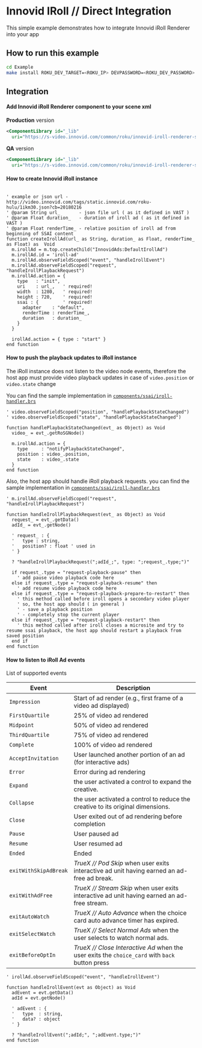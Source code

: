 Innovid IRoll // Direct Integration 
===================================

This simple example demonstrates how to integrate Innovid iRoll Renderer into your app

## How to run this example
```bash
cd Example
make install ROKU_DEV_TARGET=<ROKU_IP> DEVPASSWORD=<ROKU_DEV_PASSWORD>
```

## Integration

#### Add Innovid iRoll Renderer component to your scene xml

**Production** version
```xml
<ComponentLibrary id="_lib"
  uri="https://s-video.innovid.com/common/roku/innovid-iroll-renderer-sg.pkg" />
```

**QA** version
```xml
<ComponentLibrary id="_lib"
  uri="https://s-video.innovid.com/common/roku/innovid-iroll-renderer-sg-qa.pkg" />
```

#### How to create Innovid iRoll instance
```brightscript

' example or json url - http://video.innovid.com/tags/static.innovid.com/roku-hulu/1ikm30.json?cb=20180216
' @param String url_       - json file url ( as it defined in VAST )
' @param Float duration_   - duration of iroll ad ( as it defined in VAST )
' @param Float renderTime_ - relative position of iroll ad from beginning of SSAI content
function createIrollAd(url_ as String, duration_ as Float, renderTime_ as Float) as  Void
  m.irollAd = m.top.createChild("InnovidAds:DefaultIrollAd")
  m.irollAd.id = 'iroll-ad'
  m.irollAd.observeFieldScoped("event", "handleIrollEvent")
  m.irollAd.observeFieldScoped("request", "handleIrollPlaybackRequest")
  m.irollAd.action = {
    type   : "init",
    uri    : url_,   ' required!
    width  : 1280,   ' required!
    height : 720,    ' required!
    ssai : {         ' required!
      adapter    : "default",
      renderTime : renderTime_,
      duration   : duration_
    }
  }

  irollAd.action = { type : "start" }
end function
```

#### How to push the playback updates to iRoll instance
The iRoll instance does not listen to the video node events, therefore the host app must provide video playback updates in case of `video.position` or `video.state` change

You can find the sample implementation in [`components/ssai/iroll-handler.brs`][ssai_example_injecting_video_events]

```brightscript
' video.observeFieldScoped("position", "handlePlaybackStateChanged")
' video.observeFieldScoped("state", "handlePlaybackStateChanged")

function handlePlaybackStateChanged(evt_ as Object) as Void
  video_ = evt_.getRoSGNode()

  m.irollAd.action = {
    type     : "notifyPlaybackStateChanged",
    position : video_.position,
    state    : video_.state
  }
end function
```

Also, the host app should handle iRoll playback requests.
you can find the sample implementation in [`components/ssai/iroll-handler.brs`][ssai_example_handling_playback_requests]

```brightscript
' m.irollAd.observeFieldScoped("request", "handleIrollPlaybackRequest")

function handleIrollPlaybackRequest(evt_ as Object) as Void
  request_ = evt_.getData()
  adId_ = evt_.getNode()

  ' request_ : {
  '   type : string,
  '   position? : float ' used in
  ' }

  ? "handleIrollPlaybackRequest(";adId_;", type: ";request_.type;")"

  if request_.type = "request-playback-pause" then
    ' add pause video playback code here
  else if request_.type = "request-playback-resume" then
    ' add resume video playback code here
  else if request_.type = "request-playback-prepare-to-restart" then
    ' this method called before iroll opens a secondary video player
    ' so, the host app should ( in general )
    ' - save a playback position
    ' - completely stop the current player
  else if request_.type = "request-playback-restart" then
    ' this method called after iroll closes a microsite and try to resume ssai playback, the host app should restart a playback from saved position
  end if  
end function
```

#### How to listen to iRoll Ad events
List of supported events

| Event              | Description                               |
| ------------------ | ----------------------------------------- |
| `Impression`       | Start of ad render (e.g., first frame of a video ad displayed)
| `FirstQuartile`    | 25% of video ad rendered
| `Midpoint`         | 50% of video ad rendered
| `ThirdQuartile`    | 75% of video ad rendered
| `Complete`         | 100% of video ad rendered
| `AcceptInvitation` | User launched another portion of an ad (for interactive ads)
| `Error`            | Error during ad rendering
| `Expand`           | the user activated a control to expand the creative.
| `Collapse`         | the user activated a control to reduce the creative to its original dimensions.
| `Close`            | User exited out of ad rendering before completion
| `Pause`            | User paused ad
| `Resume`           | User resumed ad
| `Ended`            | Ended
| `exitWithSkipAdBreak` | *TrueX // Pod Skip* when user exits interactive ad unit having earned an ad-free ad break.
| `exitWithAdFree`      | *TrueX // Stream Skip* when user exits interactive ad unit having earned an ad-free stream.
| `exitAutoWatch`       | *TrueX // Auto Advance* when the choice card auto advance timer has expired.
| `exitSelectWatch`     | *TrueX // Select Normal Ads*  when the user selects to watch normal ads.
| `exitBeforeOptIn`     | *TrueX // Close Interactive Ad* when the user exits the `choice_card` with `back` button press

```brightscript
' irollAd.observeFieldScoped("event", "handleIrollEvent")

function handleIrollEvent(evt as Object) as Void
  adEvent = evt.getData()
  adId = evt.getNode()

  ' adEvent : {
  '   type  : string,
  '   data? : object
  ' }

  ? "handleIrollEvent(";adId;", ";adEvent.type;")"
end function
```

[ssai_example_injecting_video_events]: https://github.com/Innovid/innovid-ctv-roku-integration/blob/master/Example/components/ssai/simple-ssai-video-playback.brs#L95
[ssai_example_handling_playback_requests]: https://github.com/Innovid/innovid-ctv-roku-integration/blob/master/Example/components/ssai/iroll-handler.brs#L77
